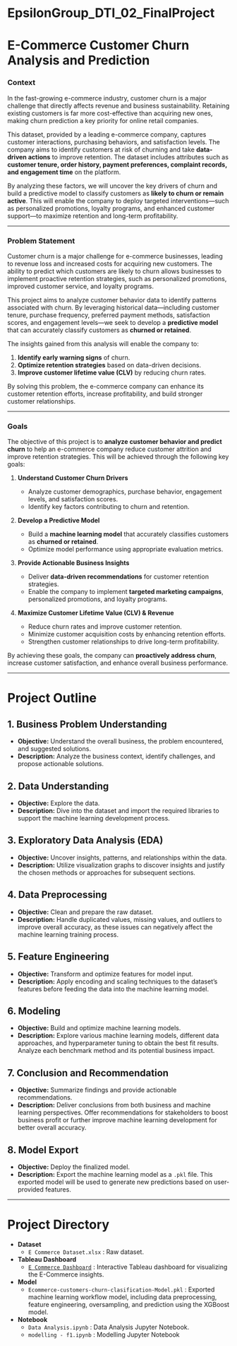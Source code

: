 # EpsilonGroup_DTI_02_FinalProject
# E-Commerce Customer Churn Analysis and Prediction

### **Context**  
In the fast-growing e-commerce industry, customer churn is a major challenge that directly affects revenue and business sustainability. Retaining existing customers is far more cost-effective than acquiring new ones, making churn prediction a key priority for online retail companies.  

This dataset, provided by a leading e-commerce company, captures customer interactions, purchasing behaviors, and satisfaction levels. The company aims to identify customers at risk of churning and take **data-driven actions** to improve retention. The dataset includes attributes such as **customer tenure, order history, payment preferences, complaint records, and engagement time** on the platform.  

By analyzing these factors, we will uncover the key drivers of churn and build a predictive model to classify customers as **likely to churn or remain active**. This will enable the company to deploy targeted interventions—such as personalized promotions, loyalty programs, and enhanced customer support—to maximize retention and long-term profitability.  

---

### **Problem Statement**  
Customer churn is a major challenge for e-commerce businesses, leading to revenue loss and increased costs for acquiring new customers. The ability to predict which customers are likely to churn allows businesses to implement proactive retention strategies, such as personalized promotions, improved customer service, and loyalty programs.  

This project aims to analyze customer behavior data to identify patterns associated with churn. By leveraging historical data—including customer tenure, purchase frequency, preferred payment methods, satisfaction scores, and engagement levels—we seek to develop a **predictive model** that can accurately classify customers as **churned or retained**.  

The insights gained from this analysis will enable the company to:  
1. **Identify early warning signs** of churn.  
2. **Optimize retention strategies** based on data-driven decisions.  
3. **Improve customer lifetime value (CLV)** by reducing churn rates.  

By solving this problem, the e-commerce company can enhance its customer retention efforts, increase profitability, and build stronger customer relationships.  

---

### **Goals**  
The objective of this project is to **analyze customer behavior and predict churn** to help an e-commerce company reduce customer attrition and improve retention strategies. This will be achieved through the following key goals:  

1. **Understand Customer Churn Drivers**  
   - Analyze customer demographics, purchase behavior, engagement levels, and satisfaction scores.  
   - Identify key factors contributing to churn and retention.  

2. **Develop a Predictive Model**  
   - Build a **machine learning model** that accurately classifies customers as **churned or retained**.  
   - Optimize model performance using appropriate evaluation metrics.  

3. **Provide Actionable Business Insights**  
   - Deliver **data-driven recommendations** for customer retention strategies.  
   - Enable the company to implement **targeted marketing campaigns**, personalized promotions, and loyalty programs.  

4. **Maximize Customer Lifetime Value (CLV) & Revenue**  
   - Reduce churn rates and improve customer retention.  
   - Minimize customer acquisition costs by enhancing retention efforts.  
   - Strengthen customer relationships to drive long-term profitability.  

By achieving these goals, the company can **proactively address churn**, increase customer satisfaction, and enhance overall business performance.  

---

# Project Outline

## 1. Business Problem Understanding
- **Objective:** Understand the overall business, the problem encountered, and suggested solutions.
- **Description:** Analyze the business context, identify challenges, and propose actionable solutions.

## 2. Data Understanding
- **Objective:** Explore the data.
- **Description:** Dive into the dataset and import the required libraries to support the machine learning development process.

## 3. Exploratory Data Analysis (EDA)
- **Objective:** Uncover insights, patterns, and relationships within the data.
- **Description:** Utilize visualization graphs to discover insights and justify the chosen methods or approaches for subsequent sections.

## 4. Data Preprocessing
- **Objective:** Clean and prepare the raw dataset.
- **Description:** Handle duplicated values, missing values, and outliers to improve overall accuracy, as these issues can negatively affect the machine learning training process.

## 5. Feature Engineering
- **Objective:** Transform and optimize features for model input.
- **Description:** Apply encoding and scaling techniques to the dataset’s features before feeding the data into the machine learning model.

## 6. Modeling
- **Objective:** Build and optimize machine learning models.
- **Description:** Explore various machine learning models, different data approaches, and hyperparameter tuning to obtain the best fit results. Analyze each benchmark method and its potential business impact.

## 7. Conclusion and Recommendation
- **Objective:** Summarize findings and provide actionable recommendations.
- **Description:** Deliver conclusions from both business and machine learning perspectives. Offer recommendations for stakeholders to boost business profit or further improve machine learning development for better overall accuracy.

## 8. Model Export
- **Objective:** Deploy the finalized model.
- **Description:** Export the machine learning model as a `.pkl` file. This exported model will be used to generate new predictions based on user-provided features.

---

# Project Directory

- **Dataset**
  - `E Commerce Dataset.xlsx` : Raw dataset.
- **Tableau Dashboard**
  - [`E Commerce Dashboard`](https://public.tableau.com/app/profile/garnet.ezra/viz/FinalProjectEpsilonGroup/Story1) : Interactive Tableau dashboard for visualizing the E-Commerce insights.
- **Model**
  - `Ecommerce-customers-churn-clasification-Model.pkl` : Exported machine learning workflow model, including data preprocessing, feature engineering, oversampling, and prediction using the XGBoost model.
- **Notebook**
  - `Data Analysis.ipynb` : Data Analysis Jupyter Notebook.
  - `modelling - f1.ipynb` : Modelling Jupyter Notebook

